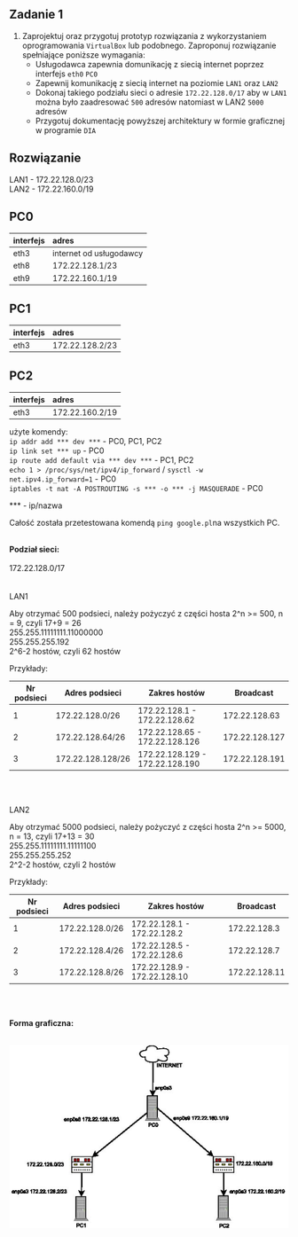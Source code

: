 Zadanie 1
---------

1. Zaprojektuj oraz przygotuj prototyp rozwiązania z wykorzystaniem oprogramowania ``VirtualBox`` lub podobnego. 
Zaproponuj rozwiązanie spełniające poniższe wymagania:
   * Usługodawca zapewnia domunikację z siecią internet poprzez interfejs ``eth0`` ``PC0``
   * Zapewnij komunikację z siecią internet na poziomie ``LAN1`` oraz ``LAN2``
   * Dokonaj takiego podziału sieci o adresie ``172.22.128.0/17`` aby w ``LAN1`` można było zaadresować ``500`` adresów natomiast w LAN2 ``5000`` adresów    
   * Przygotuj dokumentację powyższej architektury w formie graficznej w programie ``DIA``
 
Rozwiązanie
-----------
LAN1 - 172.22.128.0/23  
LAN2 - 172.22.160.0/19 

PC0  
-------------------
|  interfejs   | adres  |
|:-------------| :------| 
| eth3 | internet od usługodawcy  |
| eth8 | 172.22.128.1/23  |
| eth9 | 172.22.160.1/19  |

PC1  
----------------
|  interfejs   | adres  |
|:-------------| :------| 
| eth3 | 172.22.128.2/23 |


PC2  
------------------
|  interfejs   | adres  |
|:-------------| :------| 
| eth3 | 172.22.160.2/19 |


użyte komendy: </br>
``ip addr add *** dev ***`` - PC0, PC1, PC2 </br> 
``ip link set *** up`` - PC0 </br>
``ip route add default via *** dev ***`` - PC1, PC2 </br>
``echo 1 > /proc/sys/net/ipv4/ip_forward`` / ``sysctl -w net.ipv4.ip_forward=1`` - PC0 </br>
``iptables -t nat -A POSTROUTING -s *** -o *** -j MASQUERADE`` - PC0 </br>

*** - ip/nazwa

Całość została przetestowana komendą ``ping google.pl``na wszystkich PC. </br></br>

<b>Podział sieci: </b></br></br>
172.22.128.0/17 </br></br></br>
LAN1 </br>

Aby otrzymać 500 podsieci, należy pożyczyć z części hosta 2^n >= 500, n = 9, czyli 17+9 = 26 </br>
255.255.11111111.11000000 </br>
255.255.255.192 </br>
2^6-2 hostów, czyli 62 hostów </br>

Przykłady: </br>

|Nr podsieci    |     Adres podsieci    |          Zakres hostów                     |           Broadcast         |
|---------------|-----------------------|--------------------------------------------|-----------------------------|
|     1         |   172.22.128.0/26     |   172.22.128.1 - 172.22.128.62             |          172.22.128.63      | 
|     2         |   172.22.128.64/26    |   172.22.128.65 - 172.22.128.126           |          172.22.128.127     |
|     3         |   172.22.128.128/26   |   172.22.128.129 - 172.22.128.190          |          172.22.128.191     |

</br></br>

LAN2 </br>

Aby otrzymać 5000 podsieci, należy pożyczyć z części hosta 2^n >= 5000, n = 13, czyli 17+13 = 30 </br>
255.255.11111111.11111100 </br>
255.255.255.252 </br>
2^2-2 hostów, czyli 2 hostów </br>

Przykłady: </br>

|Nr podsieci    |     Adres podsieci    |          Zakres hostów                     |           Broadcast         |
|---------------|-----------------------|--------------------------------------------|-----------------------------|
|     1         |   172.22.128.0/26     |   172.22.128.1 - 172.22.128.2              |          172.22.128.3       | 
|     2         |   172.22.128.4/26     |   172.22.128.5 - 172.22.128.6              |          172.22.128.7       |
|     3         |   172.22.128.8/26     |   172.22.128.9 - 172.22.128.10             |          172.22.128.11      |

</br></br>

<b>Forma graficzna: </b></br></br>

![diagram](cwiczenia-8.jpg)




